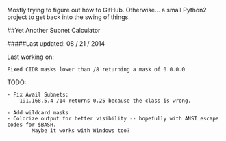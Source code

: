 Mostly trying to figure out how to GitHub.
Otherwise... a small Python2 project to get back into the swing of things.


##Yet Another Subnet Calculator


#####Last updated:   08 / 21 / 2014



  Last working on:

    Fixed CIDR masks lower than /8 returning a mask of 0.0.0.0

  TODO:

    - Fix Avail Subnets:
        191.168.5.4 /14 returns 0.25 because the class is wrong.

    - Add wildcard masks
    - Colorize output for better visibility -- hopefully with ANSI escape codes for $BASH.
            Maybe it works with Windows too?
